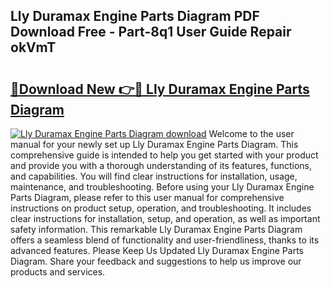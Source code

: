 ## Lly Duramax Engine Parts Diagram PDF Download Free - Part-8q1 User Guide Repair okVmT

# <h2><a href="http://dfuleur.blite.top/?on=Lly+Duramax+Engine+Parts+Diagram">🔗Download New 👉🔴 Lly Duramax Engine Parts Diagram</a></h2>

[![Lly Duramax Engine Parts Diagram download](https://i.imgur.com/lujVjoI.png)](http://dfuleur.blite.top/?on=Lly+Duramax+Engine+Parts+Diagram)
Welcome to the user manual for your newly set up Lly Duramax Engine Parts Diagram. This comprehensive guide is intended to help you get started with your product and provide you with a thorough understanding of its features, functions, and capabilities. You will find clear instructions for installation, usage, maintenance, and troubleshooting. Before using your Lly Duramax Engine Parts Diagram, please refer to this user manual for comprehensive instructions on product setup, operation, and troubleshooting. It includes clear instructions for installation, setup, and operation, as well as important safety information. This remarkable Lly Duramax Engine Parts Diagram offers a seamless blend of functionality and user-friendliness, thanks to its advanced features. Please Keep Us Updated Lly Duramax Engine Parts Diagram. Share your feedback and suggestions to help us improve our products and services.

